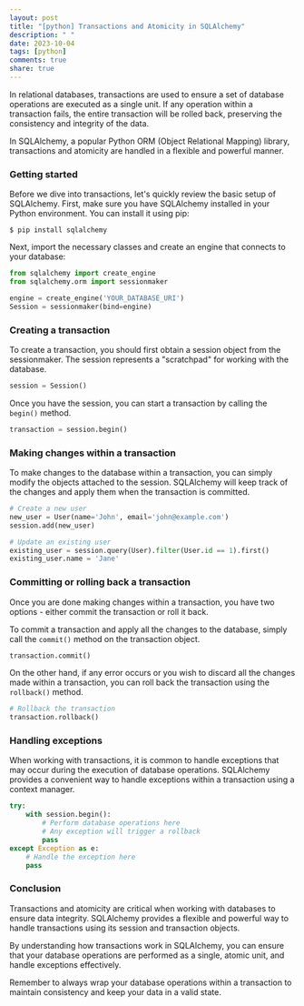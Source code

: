 ```yaml
---
layout: post
title: "[python] Transactions and Atomicity in SQLAlchemy"
description: " "
date: 2023-10-04
tags: [python]
comments: true
share: true
---
```


In relational databases, transactions are used to ensure a set of database operations are executed as a single unit. If any operation within a transaction fails, the entire transaction will be rolled back, preserving the consistency and integrity of the data.

In SQLAlchemy, a popular Python ORM (Object Relational Mapping) library, transactions and atomicity are handled in a flexible and powerful manner.

### Getting started

Before we dive into transactions, let's quickly review the basic setup of SQLAlchemy. First, make sure you have SQLAlchemy installed in your Python environment. You can install it using pip:

```
$ pip install sqlalchemy
```

Next, import the necessary classes and create an engine that connects to your database:

```python
from sqlalchemy import create_engine
from sqlalchemy.orm import sessionmaker

engine = create_engine('YOUR_DATABASE_URI')
Session = sessionmaker(bind=engine)
```

### Creating a transaction

To create a transaction, you should first obtain a session object from the sessionmaker. The session represents a "scratchpad" for working with the database.

```python
session = Session()
```

Once you have the session, you can start a transaction by calling the `begin()` method.

```python
transaction = session.begin()
```

### Making changes within a transaction

To make changes to the database within a transaction, you can simply modify the objects attached to the session. SQLAlchemy will keep track of the changes and apply them when the transaction is committed.

```python
# Create a new user
new_user = User(name='John', email='john@example.com')
session.add(new_user)

# Update an existing user
existing_user = session.query(User).filter(User.id == 1).first()
existing_user.name = 'Jane'
```

### Committing or rolling back a transaction

Once you are done making changes within a transaction, you have two options - either commit the transaction or roll it back.

To commit a transaction and apply all the changes to the database, simply call the `commit()` method on the transaction object.

```python
transaction.commit()
```

On the other hand, if any error occurs or you wish to discard all the changes made within a transaction, you can roll back the transaction using the `rollback()` method.

```python
# Rollback the transaction
transaction.rollback()
```

### Handling exceptions

When working with transactions, it is common to handle exceptions that may occur during the execution of database operations. SQLAlchemy provides a convenient way to handle exceptions within a transaction using a context manager.

```python
try:
    with session.begin():
        # Perform database operations here
        # Any exception will trigger a rollback
        pass
except Exception as e:
    # Handle the exception here
    pass
```

### Conclusion

Transactions and atomicity are critical when working with databases to ensure data integrity. SQLAlchemy provides a flexible and powerful way to handle transactions using its session and transaction objects.

By understanding how transactions work in SQLAlchemy, you can ensure that your database operations are performed as a single, atomic unit, and handle exceptions effectively.

Remember to always wrap your database operations within a transaction to maintain consistency and keep your data in a valid state.